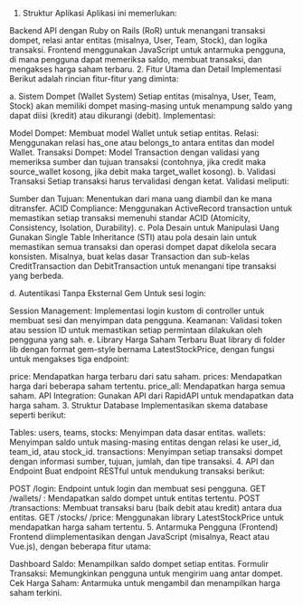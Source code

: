 1. Struktur Aplikasi
Aplikasi ini memerlukan:

Backend API dengan Ruby on Rails (RoR) untuk menangani transaksi dompet, relasi antar entitas (misalnya, User, Team, Stock), dan logika transaksi.
Frontend menggunakan JavaScript untuk antarmuka pengguna, di mana pengguna dapat memeriksa saldo, membuat transaksi, dan mengakses harga saham terbaru.
2. Fitur Utama dan Detail Implementasi
Berikut adalah rincian fitur-fitur yang diminta:

a. Sistem Dompet (Wallet System)
Setiap entitas (misalnya, User, Team, Stock) akan memiliki dompet masing-masing untuk menampung saldo yang dapat diisi (kredit) atau dikurangi (debit). Implementasi:

Model Dompet: Membuat model Wallet untuk setiap entitas.
Relasi: Menggunakan relasi has_one atau belongs_to antara entitas dan model Wallet.
Transaksi Dompet: Model Transaction dengan validasi yang memeriksa sumber dan tujuan transaksi (contohnya, jika credit maka source_wallet kosong, jika debit maka target_wallet kosong).
b. Validasi Transaksi
Setiap transaksi harus tervalidasi dengan ketat. Validasi meliputi:

Sumber dan Tujuan: Menentukan dari mana uang diambil dan ke mana ditransfer.
ACID Compliance: Menggunakan ActiveRecord transaction untuk memastikan setiap transaksi memenuhi standar ACID (Atomicity, Consistency, Isolation, Durability).
c. Pola Desain untuk Manipulasi Uang
Gunakan Single Table Inheritance (STI) atau pola desain lain untuk memastikan semua transaksi dan operasi dompet dapat dikelola secara konsisten. Misalnya, buat kelas dasar Transaction dan sub-kelas CreditTransaction dan DebitTransaction untuk menangani tipe transaksi yang berbeda.

d. Autentikasi Tanpa Eksternal Gem
Untuk sesi login:

Session Management: Implementasi login kustom di controller untuk membuat sesi dan menyimpan data pengguna.
Keamanan: Validasi token atau session ID untuk memastikan setiap permintaan dilakukan oleh pengguna yang sah.
e. Library Harga Saham Terbaru
Buat library di folder lib dengan format gem-style bernama LatestStockPrice, dengan fungsi untuk mengakses tiga endpoint:

price: Mendapatkan harga terbaru dari satu saham.
prices: Mendapatkan harga dari beberapa saham tertentu.
price_all: Mendapatkan harga semua saham.
API Integration: Gunakan API dari RapidAPI untuk mendapatkan data harga saham.
3. Struktur Database
Implementasikan skema database seperti berikut:

Tables:
users, teams, stocks: Menyimpan data dasar entitas.
wallets: Menyimpan saldo untuk masing-masing entitas dengan relasi ke user_id, team_id, atau stock_id.
transactions: Menyimpan setiap transaksi dompet dengan informasi sumber, tujuan, jumlah, dan tipe transaksi.
4. API dan Endpoint
Buat endpoint RESTful untuk mendukung transaksi berikut:

POST /login: Endpoint untuk login dan membuat sesi pengguna.
GET /wallets/
: Mendapatkan saldo dompet untuk entitas tertentu.
POST /transactions: Membuat transaksi baru (baik debit atau kredit) antara dua entitas.
GET /stocks/
/price: Menggunakan library LatestStockPrice untuk mendapatkan harga saham tertentu.
5. Antarmuka Pengguna (Frontend)
Frontend diimplementasikan dengan JavaScript (misalnya, React atau Vue.js), dengan beberapa fitur utama:

Dashboard Saldo: Menampilkan saldo dompet setiap entitas.
Formulir Transaksi: Memungkinkan pengguna untuk mengirim uang antar dompet.
Cek Harga Saham: Antarmuka untuk mengambil dan menampilkan harga saham terkini.
